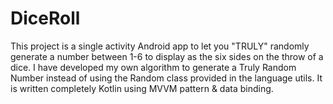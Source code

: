 # DiceRoll
This project is a single activity Android app to let you "TRULY" randomly generate a number between 1-6 to display as the six sides on the throw of a dice.
I have developed my own algorithm to generate a Truly Random Number instead of using the Random class provided in the language utils.
It is written completely Kotlin using MVVM pattern & data binding.

